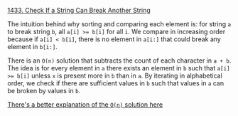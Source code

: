 [1433. Check If a String Can Break Another String](https://leetcode.com/problems/check-if-a-string-can-break-another-string/)

The intuition behind why sorting and comparing each element is: for string `a` to break string `b`, all `a[i] >= b[i]` for all `i`. We compare in increasing order because if `a[i] < b[i]`, there is no element in `a[i:]` that could break any element in `b[i:]`.

There is an `O(n)` solution that subtracts the count of each character in `a + b`. The idea is for every element in `a` there exists an element in `b` such that `a[i] >= b[i]` unless `x` is present more in `b` than in `a`. By iterating in alphabetical order, we check if there are sufficient values in `b` such that values in `a` can be broken by values in `b`.

[There's a better explanation of the `O(n)` solution here](https://leetcode.com/problems/check-if-a-string-can-break-another-string/discuss/674072/Two-approaches-with-clear-explanation.-O(nlogn)-and-O(n).)